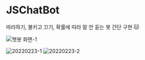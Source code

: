# JSChatBot
따라하기, 불키고 끄기, 확률에 따라 말 안 듣는 봇 간단 구현 🐱

![챗봇 화면-1](https://user-images.githubusercontent.com/68185825/155333023-1ec36f99-eb62-405a-8144-8d56de5c5369.png)


![20220223-1](https://user-images.githubusercontent.com/68185825/155333470-6f636376-0d93-4ba9-a9cf-24baaef669a6.gif)
![20220223-2](https://user-images.githubusercontent.com/68185825/155333475-922d7821-f695-4ffb-b903-1bc87ca3e007.gif)
